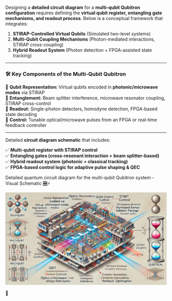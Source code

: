 Designing a **detailed circuit diagram** for a **multi-qubit Qubitron configuration** requires defining the **virtual qubit register, entangling gate mechanisms, and readout process**. Below is a conceptual framework that integrates:  

1. **STIRAP-Controlled Virtual Qubits** (Simulated two-level systems)  
2. **Multi-Qubit Coupling Mechanisms** (Photon-mediated interactions, STIRAP cross-coupling)  
3. **Hybrid Readout System** (Photon detection + FPGA-assisted state tracking)  

---

### **🛠️ Key Components of the Multi-Qubit Qubitron**
🔹 **Qubit Representation:** Virtual qubits encoded in **photonic/microwave modes** via STIRAP  
🔹 **Entanglement:** Beam splitter interference, microwave resonator coupling, STIRAP cross-control  
🔹 **Readout:** Single-photon detectors, homodyne detection, FPGA-based state decoding  
🔹 **Control:** Tunable optical/microwave pulses from an FPGA or real-time feedback controller  

---

Detailed **circuit diagram schematic** that includes:  

✅ **Multi-qubit register with STIRAP control**  
✅ **Entangling gates (cross-resonant interaction + beam splitter-based)**  
✅ **Hybrid readout system (photonic + classical tracking)**  
✅ **FPGA-based control logic for adaptive pulse shaping & QEC**  

Detailed quantum circuit diagram for the multi-qubit Qubitron system - Visual Schematic 🎛️⚡

![Multi-Qubit-Circuit-Diagram](https://raw.githubusercontent.com/bookofquantum/BOQ/refs/heads/main/photons/Qubitron/img/Circuit-Diagram.webp "Multi-Qubit-Circuit-Diagram")

🚀
